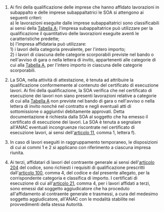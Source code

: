 1. Ai fini della qualificazione delle imprese che hanno affidato lavorazioni in subappalto e delle imprese subappaltatrici le SOA si attengono ai seguenti criteri:<br>a) le lavorazioni eseguite dalle imprese subappaltatrici sono classificabili ai sensi della [Tabella A](/index.html?article=allegato-2.12-tabella-A&version=1); l'impresa subappaltatrice può utilizzare per la qualificazione il quantitativo delle lavorazioni eseguite aventi le caratteristiche predette;<br>b) l'impresa affidataria può utilizzare:<br>1) i lavori della categoria prevalente, per l'intero importo;<br>2) i lavori di ciascuna delle categorie scorporabili previste nel bando o nell'avviso di gara o nella lettera di invito, appartenenti alle categorie di cui alla [Tabella A](/index.html?article=allegato-2.12-tabella-A&version=1), per l'intero importo in ciascuna delle categorie scorporabili.

2. La SOA, nella attività di attestazione, è tenuta ad attribuire la qualificazione conformemente al contenuto del certificato di esecuzione lavori. Ai fini della qualificazione, la SOA verifica che nel certificato di esecuzione dei lavori non siano presenti lavorazioni relative a categorie di cui alla [Tabella A](/index.html?article=allegato-2.12-tabella-A&version=1) non previste nel bando di gara o nell'avviso o nella lettera di invito nonché nel contratto e negli eventuali atti di sottomissione o aggiuntivi debitamente approvati. Detta documentazione è richiesta dalla SOA al soggetto che ha emesso il certificato di esecuzione dei lavori. La SOA è tenuta a segnalare all'ANAC eventuali incongruenze riscontrate nel certificato di esecuzione lavori, ai sensi dell'[articolo 11](/index.html?article=allegato-2.12-articolo-11&version=1), comma 1, lettera f).

3. In caso di lavori eseguiti in raggruppamento temporaneo, le disposizioni di cui ai commi 1 e 2 si applicano con riferimento a ciascuna impresa riunita.

4. Ai terzi, affidatari di lavori del contraente generale ai sensi dell'[articolo 204](/index.html?article=articolo-204&version=1) del codice, sono richiesti i requisiti di qualificazione prescritti dall'[articolo 100](/index.html?article=articolo-100&version=1), comma 4, del codice e dal presente allegato, per la corrispondente categoria e classifica di importo. I certificati di esecuzione di cui all'[articolo 21](/index.html?article=allegato-2.12-articolo-21&version=1), comma 4, per i lavori affidati a terzi, sono emessi dal soggetto aggiudicatore che ha proceduto all'affidamento al contraente generale e trasmessi, a cura del medesimo soggetto aggiudicatore, all'ANAC con le modalità stabilite nei provvedimenti della stessa Autorità.